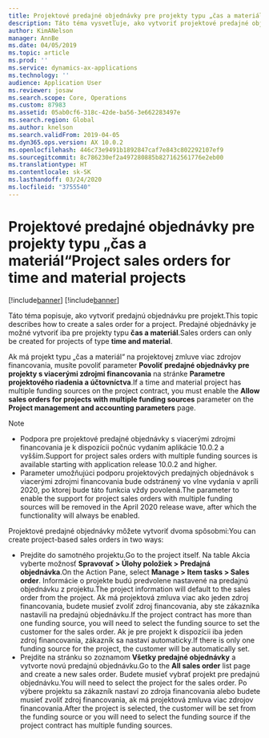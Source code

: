 ```yaml
---
title: Projektové predajné objednávky pre projekty typu „čas a materiál“
description: Táto téma vysvetľuje, ako vytvoriť projektové predajné objednávky pre projekty typu „čas a materiál“.
author: KimANelson
manager: AnnBe
ms.date: 04/05/2019
ms.topic: article
ms.prod: ''
ms.service: dynamics-ax-applications
ms.technology: ''
audience: Application User
ms.reviewer: josaw
ms.search.scope: Core, Operations
ms.custom: 87983
ms.assetid: 05ab0cf6-318c-42de-ba56-3e662283497e
ms.search.region: Global
ms.author: knelson
ms.search.validFrom: 2019-04-05
ms.dyn365.ops.version: AX 10.0.2
ms.openlocfilehash: 446c73e9491b1892847caf7e843c802292107ef9
ms.sourcegitcommit: 8c786230ef2a497280885b827162561776e2eb00
ms.translationtype: HT
ms.contentlocale: sk-SK
ms.lasthandoff: 03/24/2020
ms.locfileid: "3755540"
---
```

# <a name="project-sales-orders-for-time-and-material-projects"></a><span data-ttu-id="efda8-103">Projektové predajné objednávky pre projekty typu „čas a materiál“</span><span class="sxs-lookup"><span data-stu-id="efda8-103">Project sales orders for time and material projects</span></span>

[!include[banner](../includes/banner.md)]
[!include[banner](../includes/preview-banner.md)]

<span data-ttu-id="efda8-104">Táto téma popisuje, ako vytvoriť predajnú objednávku pre projekt.</span><span class="sxs-lookup"><span data-stu-id="efda8-104">This topic describes how to create a sales order for a project.</span></span> <span data-ttu-id="efda8-105">Predajné objednávky je možné vytvoriť iba pre projekty typu **čas a materiál**.</span><span class="sxs-lookup"><span data-stu-id="efda8-105">Sales orders can only be created for projects of type **time and material**.</span></span>

<span data-ttu-id="efda8-106">Ak má projekt typu „čas a materiál“ na projektovej zmluve viac zdrojov financovania, musíte povoliť parameter **Povoliť predajné objednávky pre projekty s viacerými zdrojmi financovania** na stránke **Parametre projektového riadenia a účtovníctva**.</span><span class="sxs-lookup"><span data-stu-id="efda8-106">If a time and material project has multiple funding sources on the project contract, you must enable the **Allow sales orders for projects with multiple funding sources** parameter on the **Project management and accounting parameters** page.</span></span> 

> [!NOTE]
> - <span data-ttu-id="efda8-107">Podpora pre projektové predajné objednávky s viacerými zdrojmi financovania je k dispozícii počnúc vydaním aplikácie 10.0.2 a vyšším.</span><span class="sxs-lookup"><span data-stu-id="efda8-107">Support for project sales orders with multiple funding sources is available starting with application release 10.0.2 and higher.</span></span>
> - <span data-ttu-id="efda8-108">Parameter umožňujúci podporu projektových predajných objednávok s viacerými zdrojmi financovania bude odstránený vo vlne vydania v apríli 2020, po ktorej bude táto funkcia vždy povolená.</span><span class="sxs-lookup"><span data-stu-id="efda8-108">The parameter to enable the support for project sales orders with multiple funding sources will be removed in the April 2020 release wave, after which the functionality will always be enabled.</span></span>

<span data-ttu-id="efda8-109">Projektové predajné objednávky môžete vytvoriť dvoma spôsobmi:</span><span class="sxs-lookup"><span data-stu-id="efda8-109">You can create project-based sales orders in two ways:</span></span>

- <span data-ttu-id="efda8-110">Prejdite do samotného projektu.</span><span class="sxs-lookup"><span data-stu-id="efda8-110">Go to the project itself.</span></span> <span data-ttu-id="efda8-111">Na table Akcia vyberte možnosť **Spravovať > Úlohy položiek > Predajná objednávka**.</span><span class="sxs-lookup"><span data-stu-id="efda8-111">On the Action Pane, select **Manage > Item tasks > Sales order**.</span></span> <span data-ttu-id="efda8-112">Informácie o projekte budú predvolene nastavené na predajnú objednávku z projektu.</span><span class="sxs-lookup"><span data-stu-id="efda8-112">The project information will default to the sales order from the project.</span></span> <span data-ttu-id="efda8-113">Ak má projektová zmluva viac ako jeden zdroj financovania, budete musieť zvoliť zdroj financovania, aby ste zákazníka nastavili na predajnú objednávku.</span><span class="sxs-lookup"><span data-stu-id="efda8-113">If the project contract has more than one funding source, you will need to select the funding source to set the customer for the sales order.</span></span> <span data-ttu-id="efda8-114">Ak je pre projekt k dispozícii iba jeden zdroj financovania, zákazník sa nastaví automaticky.</span><span class="sxs-lookup"><span data-stu-id="efda8-114">If there is only one funding source for the project, the customer will be automatically set.</span></span>
- <span data-ttu-id="efda8-115">Prejdite na stránku so zoznamom **Všetky predajné objednávky** a vytvorte novú predajnú objednávku.</span><span class="sxs-lookup"><span data-stu-id="efda8-115">Go to the **All sales order** list page and create a new sales order.</span></span> <span data-ttu-id="efda8-116">Budete musieť vybrať projekt pre predajnú objednávku.</span><span class="sxs-lookup"><span data-stu-id="efda8-116">You will need to select the project for the sales order.</span></span> <span data-ttu-id="efda8-117">Po výbere projektu sa zákazník nastaví zo zdroja financovania alebo budete musieť zvoliť zdroj financovania, ak má projektová zmluva viac zdrojov financovania.</span><span class="sxs-lookup"><span data-stu-id="efda8-117">After the project is selected, the customer will be set from the funding source or you will need to select the funding source if the project contract has multiple funding sources.</span></span>

